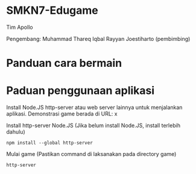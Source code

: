 # SMKN7-Edugame
Tim Apollo

Pengembang:
Muhammad Thareq Iqbal Rayyan
Joestiharto (pembimbing)

# Panduan cara bermain

# Paduan penggunaan aplikasi
Install Node.JS http-server atau web server lainnya untuk menjalankan aplikasi. 
Demonstrasi game berada di URL: x

Install http-server Node.JS (Jika belum install Node.JS, install terlebih dahulu)
```
npm install --global http-server
```

Mulai game (Pastikan command di laksanakan pada directory game)
```
http-server 
```

